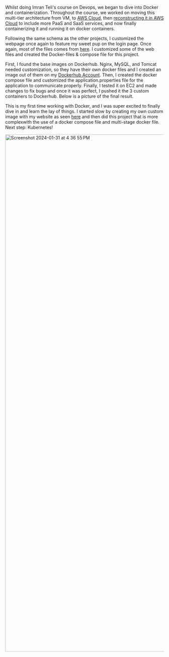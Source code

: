 Whilst doing Imran Teli's course on Devops, we began to dive into Docker and containerization. Throughout the course, we worked on moving this multi-tier architecture from VM, to [AWS Cloud](https://github.com/andreapeterson/AWS-MultiTier-Architecture), then [reconstructing it in AWS Cloud](https://github.com/andreapeterson/AWS-Webapp-Beanstalk) to include more PaaS and SaaS services, and now finally containerizing it and running it on docker containers.

Following the same schema as the other projects, I customized the webpage once again to feature my sweet pup on the login page. Once again, most of the files comes from [here](https://github.com/devopshydclub/vprofile-project/blob/docker/compose/docker-compose.yml). I customized some of the web files and created the Docker-files & compose file for this project.

First, I found the base images on Dockerhub. Nginx, MySQL, and Tomcat needed customization, so they have their own docker files and I created an image out of them on my [Dockerhub Account](https://hub.docker.com/u/andreapeterson).
Then, I created the docker compose file and customized the application.properties file for the application to communicate properly.
Finally, I tested it on EC2 and made changes to fix bugs and once it was perfect, I pushed it the 3 custom containers to Dockerhub. Below is a picture of the final result.

This is my first time working with Docker, and I was super excited to finally dive in and learn the lay of things. I started slow by creating my own custom image with my website as seen [here](https://hub.docker.com/repository/docker/andreapeterson/portfolio_img/general) and then did this project that is more complexwith the use of a docker compose file and multi-stage docker file. Next step: Kubernetes!

<img width="1645" alt="Screenshot 2024-01-31 at 4 36 55 PM" src="https://github.com/andreapeterson/docker_milowilo/assets/134665743/617e7ae7-a97a-4302-acf0-b846a79376e5">
